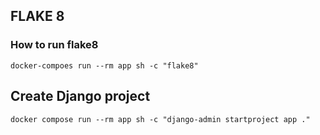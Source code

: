 ## FLAKE 8
### How to run flake8
```terminal
docker-compoes run --rm app sh -c "flake8"
```

## Create Django project
```terminal
docker compose run --rm app sh -c "django-admin startproject app ."
```
